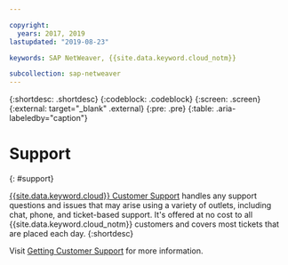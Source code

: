```yaml
---

copyright:
  years: 2017, 2019
lastupdated: "2019-08-23"

keywords: SAP NetWeaver, {{site.data.keyword.cloud_notm}}

subcollection: sap-netweaver
---
```


{:shortdesc: .shortdesc}
{:codeblock: .codeblock}
{:screen: .screen}
{:external: target="_blank" .external}
{:pre: .pre}
{:table: .aria-labeledby="caption"}

# Support
{: #support}

[{{site.data.keyword.cloud}} Customer Support](/docs/get-support?topic=get-support-getting-customer-support#getting-customer-support) handles any support questions and issues that may arise using a variety of outlets, including chat, phone, and ticket-based support. It's offered at no cost to all {{site.data.keyword.cloud_notm}} customers and covers most tickets that are placed each day.
{:shortdesc}

Visit [Getting Customer Support](/docs/get-support?topic=get-support-getting-customer-support#getting-customer-support) for more information.
